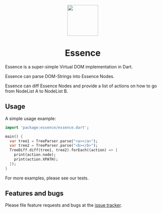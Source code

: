 <p align="center">
  <img src="https://user-images.githubusercontent.com/1455979/94745619-0f5a3c80-0349-11eb-89b2-3954653e9f15.png" width="100" />
  <h1 align="center">Essence</h1>
</p>

Essence is a super-simple Virtual DOM implementation in Dart.

Essence can parse DOM-Strings into Essence Nodes.

Essence can diff Essence Nodes and provide a list of actions on how to go from NodeList A to NodeList B.
## Usage

A simple usage example:

```dart
import 'package:essence/essence.dart';

main() {
  var tree1 = TreeParser.parse("<a></a>");
  var tree2 = TreeParser.parse("<b></b>");
  TreeDiff.diff(tree1, tree2).forEach((action) => {
    print(action.node);
    print(action.XPATH);
  });
}
```

For more examples, please see our tests.

## Features and bugs

Please file feature requests and bugs at the [issue tracker][tracker].

[tracker]: https://github.com/bradcypert/essence/issues
